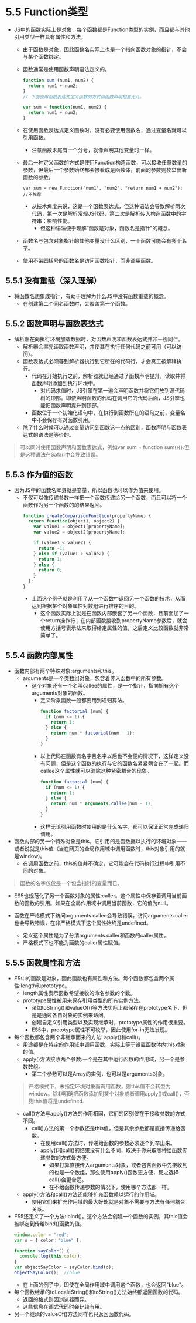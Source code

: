 # 5.5 Function类型

- JS中的函数实际上是对象，每个函数都是Function类型的实例，而且都与其他引用类型一样具有属性和方法。
  - 由于函数是对象，因此函数名实际上也是一个指向函数对象的指针，不会与某个函数绑定。
  - 函数通常是使用函数声明语法定义的。
    ```js
    function sum (num1, num2) {
      return num1 + num2;
    }
    // 下面使用函数表达式定义函数的方式和函数声明相差无几。

    var sum = function(num1, num2) {
      return num1 + num2;
    }
    ```
  - 在使用函数表达式定义函数时，没有必要使用函数名，通过变量名就可以引用函数。
    - 注意函数末尾有一个分号，就像声明其他变量时一样。
  - 最后一种定义函数的方式是使用Function构造函数，可以接收任意数量的参数，但最后一个参数始终都会被看成是函数体，前面的参数则枚举出新函数的参数。

    `var sum = new Function("num1", "num2", "return num1 + num2");  //不推荐`
    - 从技术角度来说，这是一个函数表达式，但这种语法会导致解析两次代码，第一次是解析常规JS代码，第二次是解析传入构造函数中的字符串；影响性能。
      - 但这种语法便于理解”函数是对象，函数名是指针"的概念。
  - 函数名与包含对象指针的其他变量没什么区别，一个函数可能会有多个名字。
  - 使用不带圆括号的函数名是访问函数指针，而非调用函数。

## 5.5.1 没有重载（深入理解）

- 将函数名想象成指针，有助于理解为什么JS中没有函数重载的概念。
  - 在创建第二个同名函数时，会覆盖第一个函数。

## 5.5.2 函数声明与函数表达式

- 解析器在向执行环境加载数据时，对函数声明和函数表达式并非一视同仁。
  - 解析器会率先读取函数声明，并使其在执行任何代码之前可用（可以访问）。
  - 函数表达式必须等到解析器执行到它所在的代码行，才会真正被解释执行。
    - 代码在开始执行之前，解析器就已经通过了函数声明提升，读取并将函数声明添加到执行环境中。
      - 对代码求值时，JS引擎在第一遍会声明函数并将它们放到源代码树的顶部。即使声明函数的代码在调用它的代码后面，JS引擎也能把函数声明提升到顶部。
    - 函数位于一个初始化语句中，在执行到函数所在的语句之前，变量名中不会保存有对函数引用。
  - 除了什么时候可以通过变量访问到函数这一点的区别，函数声明与函数表达式的语法是等价的。
> 可以同时使用函数声明和函数表达式，例如var sum = function sum(){}.但是这种语法在Safari中会导致错误。

## 5.5.3 作为值的函数

- 因为JS中的函数名本身就是变量，所以函数也可以作为值来使用。
  - 不仅可以像传递参数一样把一个函数传递给另一个函数，而且可以将一个函数作为另一个函数的的结果返回。
    ```js
    function createComparisonFunction(propertyName) {
      return function(object1, object2) {
        var value1 = object1[propertyName];
        var value2 = object2[propertyName];

        if (value1 < value2) {
          return -1;
        } else if (value1 > value2) {
          return 1;
        } else {
          return 0;
        }
      };
    }
    ```
    - 上面这个例子就是利用了从一个函数中返回另一个函数的技术，从而达到根据某个对象属性对数组进行排序的目的。
      - 这个函数实际上就是在函数内部嵌套了另一个函数，且前面加了一个return操作符；在内部函数接收到propertyName参数后，就会使用方括号表示法来取得给定属性的值，之后定义比较函数就非常简单了。

## 5.5.4 函数内部属性

- 函数内部有两个特殊对象:arguments和this。
  - arguments是一个类数组对象，包含着传入函数中的所有参数。
    - 这个对象还有一个名叫callee的属性，是一个指针，指向拥有这个arguments对象的函数。
      - 定义阶乘函数一般都要用到递归算法。
        ```js
        function factorial (num) {
          if (num <= 1) {
            return 1;
          } else {
            return num * factorial(num - 1);
          }
        }
        ```
      - 以上代码在函数有名字且名字以后也不会便的情况下，这样定义没有问题，但是这个函数的执行与它的函数名紧紧耦合在了一起。而callee这个属性就可以消除这种紧密耦合的现象。
        ```js
        function factorial (num) {
          if (num <= 1) {
            return 1;
          } else {
            return num * arguments.callee(num - 1);
          }
        }
        ```
      - 这样无论引用函数时使用的是什么名字，都可以保证正常完成递归调用。
- 函数内部的另一个特殊对象是this，它引用的是函数据以执行的环境对象——或者说就是this值（当在网页的全局作用域中调用函数时，this对象引用的就是window)。
  - 在调用函数之前，this的值并不确定，它可能会在代码执行过程中引用不同的对象。
> 函数的名字仅仅是一个包含指针的变量而已。

- ES5也规范化了另一个函数对象的属性:caller。这个属性中保存着调用当前函数的函数的引用。如果在全局作用域中调用当前函数，它的值为null。

- 函数在严格模式下访问arguments.callee会导致错误，访问arguments.caller也会导致错误，在非严格模式下这个属性始终是undefined。
  - 定义这个属性是为了分清arguments.caller和函数的caller属性。
  - 严格模式下也不能为函数的caller属性赋值。
  
## 5.5.5 函数属性和方法

- ES中的函数是对象，因此函数也有属性和方法。每个函数都包含两个属性:length和prototype。
  - length属性表示函数希望接收的命名参数的个数。
  - prototype属性被用来保存引用类型的所有实例方法。
    - 诸如toString()和valueOf()等方法实际上都保存在prototype名下，但是是通过各自对象的实例来访问。
    - 创建自定义引用类型以及实现继承时，prototype属性的作用很重要。
    - ES5中，prototype属性不可枚举，因此使用for-in无法发现。
- 每个函数都包含两个非继承而来的方法: apply()和call()。
  - 用途都是在特定的作用域中调用函数，实际上等于设置函数体内this对象的值。
  - apply()方法接收两个参数:一个是在其中运行函数的作用域，另一个是参数数组。
    - 第二个参数可以是Array的实例，也可以是arguments对象。
  > 严格模式下，未指定环境对象而调用函数，则this值不会转型为window。除非明确把函数添加到某个对象或者调用apply()或call()，否则this值将是undefined.
  - call()方法与apply()方法的作用相同，它们的区别仅在于接收参数的方式不同。
    - call()方法的第一个参数还是this值，但是其余参数都是直接传递给函数。
      - 在使用call()方法时，传递给函数的参数必须逐个列举出来。
      - apply()和call()的结果没有什么不同，取决于你采取哪种给函数传递参数的方式最方便。
        - 如果打算直接传入arguments对象，或者包含函数中先接收到的也是一个数组，那么使用apply()函数更方便，反之选择call()会更合适。
        - 在不给函数传递参数的情况下，使用哪个方法都一样。
  - apply()方法和call()方法还能够扩充函数赖以运行的作用域。
    - 使用它们来扩充作用域的最大好处就是对象不需要与方法有任何耦合关系。
- ES5还定义了一个方法: bind()。这个方法会创建一个函数的实例，其this值会被绑定到传给bind()函数的值。
    ```js
    window.color = "red";
    var o = { color："blue" };

    function sayColor() {
      console.log(this.color);
    }
    var objectSayColor = sayColor.bind(o);
    objectSayColor();  //blue
    ```
  - 在上面的例子中，即使在全局作用域中调用这个函数，也会返回"blue"。
- 每个函数继承的toLocaleString()和toString()方法始终都返回函数的代码。
  - 返回的格式则因浏览器而异。
  - 这些信息在调式代码时会比较有用。
- 另一个继承的valueOf()方法同样也只返回函数代码。